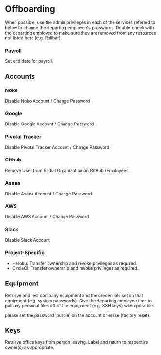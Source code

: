 # Offboarding

When possible, use the admin privileges in each of the services referred to below to change the
departing employee's passwords. Double-check with the departing
employee to make sure they are removed from any resources not listed here (e.g. Rollbar).

### Payroll

Set end date for payroll.

## Accounts

### Noko

Disable Noko Account / Change Password

### Google

Disable Google Account / Change Password

### Pivotal Tracker

Disable Pivotal Tracker Account / Change Password

### Github

Remove User from Radial Organization on GitHub (Employees)

### Asana

Disable Asana Account / Change Password

### AWS

Disable AWS Account / Change Password

### Slack

Disable Slack Account

### Project-Specific

* Heroku: Transfer ownership and revoke privileges as required.
* CircleCI: Transfer ownership and revoke privileges as required.

## Equipment

Retrieve and test company equipment and the credentials set on that equipment (e.g. system passwords). Give the departing employee
time to pull any personal files off of the equipment (e.g. SSH
keys) when possible.

please set the password 'purple' on the account or erase (factory reset).

## Keys

Retrieve office keys from person leaving. Label and return to respective
owner(s) as appropriate.
